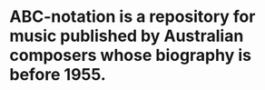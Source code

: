 # ABC-notation is a repository for music published by Australian composers whose biography is before 1955.
